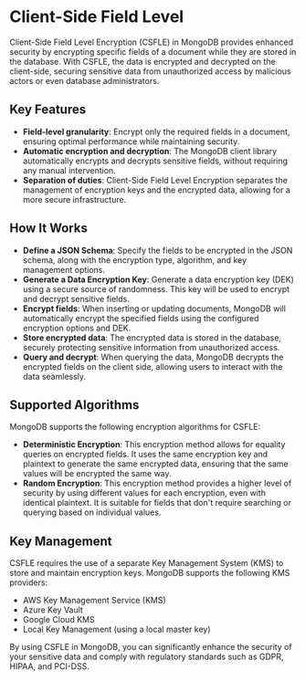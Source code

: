 # Client-Side Field Level

Client-Side Field Level Encryption (CSFLE) in MongoDB provides enhanced security by encrypting specific fields of a document while they are stored in the database. With CSFLE, the data is encrypted and decrypted on the client-side, securing sensitive data from unauthorized access by malicious actors or even database administrators.

## Key Features

* **Field-level granularity**: Encrypt only the required fields in a document, ensuring optimal performance while maintaining security.
* **Automatic encryption and decryption**: The MongoDB client library automatically encrypts and decrypts sensitive fields, without requiring any manual intervention.
* **Separation of duties**: Client-Side Field Level Encryption separates the management of encryption keys and the encrypted data, allowing for a more secure infrastructure.

## How It Works

- **Define a JSON Schema**: Specify the fields to be encrypted in the JSON schema, along with the encryption type, algorithm, and key management options.
- **Generate a Data Encryption Key**: Generate a data encryption key (DEK) using a secure source of randomness. This key will be used to encrypt and decrypt sensitive fields.
- **Encrypt fields**: When inserting or updating documents, MongoDB will automatically encrypt the specified fields using the configured encryption options and DEK.
- **Store encrypted data**: The encrypted data is stored in the database, securely protecting sensitive information from unauthorized access.
- **Query and decrypt**: When querying the data, MongoDB decrypts the encrypted fields on the client side, allowing users to interact with the data seamlessly.

## Supported Algorithms

MongoDB supports the following encryption algorithms for CSFLE:

* **Deterministic Encryption**: This encryption method allows for equality queries on encrypted fields. It uses the same encryption key and plaintext to generate the same encrypted data, ensuring that the same values will be encrypted the same way.
* **Random Encryption**: This encryption method provides a higher level of security by using different values for each encryption, even with identical plaintext. It is suitable for fields that don't require searching or querying based on individual values.

## Key Management

CSFLE requires the use of a separate Key Management System (KMS) to store and maintain encryption keys. MongoDB supports the following KMS providers:

* AWS Key Management Service (KMS)
* Azure Key Vault
* Google Cloud KMS
* Local Key Management (using a local master key)

By using CSFLE in MongoDB, you can significantly enhance the security of your sensitive data and comply with regulatory standards such as GDPR, HIPAA, and PCI-DSS.